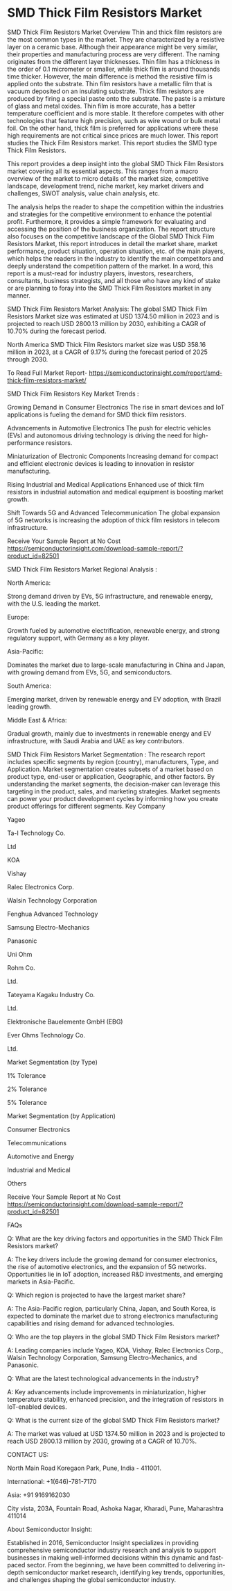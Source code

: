 <h1>SMD Thick Film Resistors Market</h1>
SMD Thick Film Resistors Market Overview
Thin and thick film resistors are the most common types in the market. They are characterized by a resistive layer on a ceramic base. Although their appearance might be very similar, their properties and manufacturing process are very different. The naming originates from the different layer thicknesses. Thin film has a thickness in the order of 0.1 micrometer or smaller, while thick film is around thousands time thicker. However, the main difference is method the resistive film is applied onto the substrate. Thin film resistors have a metallic film that is vacuum deposited on an insulating substrate. Thick film resistors are produced by firing a special paste onto the substrate. The paste is a mixture of glass and metal oxides. Thin film is more accurate, has a better temperature coefficient and is more stable. It therefore competes with other technologies that feature high precision, such as wire wound or bulk metal foil. On the other hand, thick film is preferred for applications where these high requirements are not critical since prices are much lower. This report studies the Thick Film Resistors market. This report studies the SMD type Thick Film Resistors.

This report provides a deep insight into the global SMD Thick Film Resistors market covering all its essential aspects. This ranges from a macro overview of the market to micro details of the market size, competitive landscape, development trend, niche market, key market drivers and challenges, SWOT analysis, value chain analysis, etc.

The analysis helps the reader to shape the competition within the industries and strategies for the competitive environment to enhance the potential profit. Furthermore, it provides a simple framework for evaluating and accessing the position of the business organization. The report structure also focuses on the competitive landscape of the Global SMD Thick Film Resistors Market, this report introduces in detail the market share, market performance, product situation, operation situation, etc. of the main players, which helps the readers in the industry to identify the main competitors and deeply understand the competition pattern of the market.
In a word, this report is a must-read for industry players, investors, researchers, consultants, business strategists, and all those who have any kind of stake or are planning to foray into the SMD Thick Film Resistors market in any manner.

SMD Thick Film Resistors Market Analysis:
The global SMD Thick Film Resistors Market size was estimated at USD 1374.50 million in 2023 and is projected to reach USD 2800.13 million by 2030, exhibiting a CAGR of 10.70% during the forecast period.

North America SMD Thick Film Resistors market size was USD 358.16 million in 2023, at a CAGR of 9.17% during the forecast period of 2025 through 2030.


To Read Full Market Report-
https://semiconductorinsight.com/report/smd-thick-film-resistors-market/

SMD Thick Film Resistors Key Market Trends  :

Growing Demand in Consumer Electronics
The rise in smart devices and IoT applications is fueling the demand for SMD thick film resistors.

Advancements in Automotive Electronics
The push for electric vehicles (EVs) and autonomous driving technology is driving the need for high-performance resistors.

Miniaturization of Electronic Components
Increasing demand for compact and efficient electronic devices is leading to innovation in resistor manufacturing.

Rising Industrial and Medical Applications
Enhanced use of thick film resistors in industrial automation and medical equipment is boosting market growth.

Shift Towards 5G and Advanced Telecommunication
The global expansion of 5G networks is increasing the adoption of thick film resistors in telecom infrastructure.


Receive Your Sample Report at No Cost
https://semiconductorinsight.com/download-sample-report/?product_id=82501


SMD Thick Film Resistors Market Regional Analysis :

North America:

Strong demand driven by EVs, 5G infrastructure, and renewable energy, with the U.S. leading the market.

Europe:

Growth fueled by automotive electrification, renewable energy, and strong regulatory support, with Germany as a key player.

Asia-Pacific:

Dominates the market due to large-scale manufacturing in China and Japan, with growing demand from EVs, 5G, and semiconductors.

South America:

Emerging market, driven by renewable energy and EV adoption, with Brazil leading growth.

Middle East & Africa:

Gradual growth, mainly due to investments in renewable energy and EV infrastructure, with Saudi Arabia and UAE as key contributors.

SMD Thick Film Resistors Market Segmentation :
The research report includes specific segments by region (country), manufacturers, Type, and Application. Market segmentation creates subsets of a market based on product type, end-user or application, Geographic, and other factors. By understanding the market segments, the decision-maker can leverage this targeting in the product, sales, and marketing strategies. Market segments can power your product development cycles by informing how you create product offerings for different segments.
Key Company

Yageo

Ta-I Technology Co.

Ltd

KOA

Vishay

Ralec Electronics Corp.

Walsin Technology Corporation

Fenghua Advanced Technology

Samsung Electro-Mechanics

Panasonic

Uni Ohm

Rohm Co.

Ltd.

Tateyama Kagaku Industry Co.

Ltd.

Elektronische Bauelemente GmbH (EBG)

Ever Ohms Technology Co.

Ltd.

Market Segmentation (by Type)

1% Tolerance

2% Tolerance

5% Tolerance

Market Segmentation (by Application)

Consumer Electronics

Telecommunications

Automotive and Energy

Industrial and Medical

Others


Receive Your Sample Report at No Cost
https://semiconductorinsight.com/download-sample-report/?product_id=82501


FAQs

Q: What are the key driving factors and opportunities in the SMD Thick Film Resistors market?

A: The key drivers include the growing demand for consumer electronics, the rise of automotive electronics, and the expansion of 5G networks. Opportunities lie in IoT adoption, increased R&D investments, and emerging markets in Asia-Pacific.


Q: Which region is projected to have the largest market share?

A: The Asia-Pacific region, particularly China, Japan, and South Korea, is expected to dominate the market due to strong electronics manufacturing capabilities and rising demand for advanced technologies.


Q: Who are the top players in the global SMD Thick Film Resistors market?

A: Leading companies include Yageo, KOA, Vishay, Ralec Electronics Corp., Walsin Technology Corporation, Samsung Electro-Mechanics, and Panasonic.


Q: What are the latest technological advancements in the industry?

A: Key advancements include improvements in miniaturization, higher temperature stability, enhanced precision, and the integration of resistors in IoT-enabled devices.


Q: What is the current size of the global SMD Thick Film Resistors market?

A: The market was valued at USD 1374.50 million in 2023 and is projected to reach USD 2800.13 million by 2030, growing at a CAGR of 10.70%.


CONTACT US:

North Main Road Koregaon Park, Pune, India - 411001.

International: +1(646)-781-7170

Asia: +91 9169162030


City vista, 203A, Fountain Road, Ashoka Nagar, Kharadi, Pune, Maharashtra 411014


About Semiconductor Insight:

Established in 2016, Semiconductor Insight specializes in providing comprehensive semiconductor industry research and analysis to support businesses in making well-informed decisions within this dynamic and fast-paced sector. From the beginning, we have been committed to delivering in-depth semiconductor market research, identifying key trends, opportunities, and challenges shaping the global semiconductor industry. 
